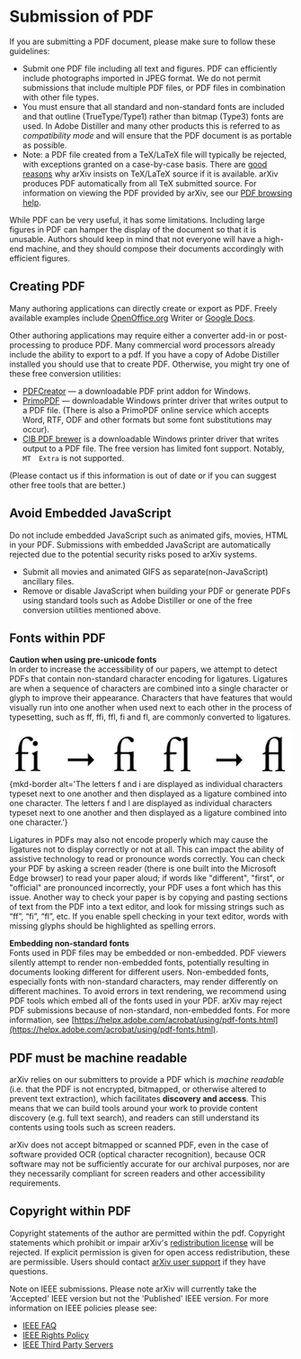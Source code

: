 # Submission of PDF

If you are submitting a PDF document, please make sure to follow these
guidelines:

-   Submit one PDF file including all text and figures. PDF can
    efficiently include photographs imported in JPEG format. We do not
    permit submissions that include multiple PDF files, or PDF files in
    combination with other file types.
-   You must ensure that all standard and non-standard fonts are included and that
    outline (TrueType/Type1) rather than bitmap (Type3) fonts are used.
    In Adobe Distiller and many other products this is referred to as
    *compatibility mode* and will ensure that the PDF document is as
    portable as possible.
-   Note: a PDF file created from a TeX/LaTeX file will typically be rejected, with exceptions granted on a case-by-case basis.
    There are [good reasons](faq/whytex.md) why arXiv insists on
    TeX/LaTeX source if it is available. arXiv produces PDF
    automatically from all TeX submitted source. For information on
    viewing the PDF provided by arXiv, see our [PDF browsing
    help](pdf.md).

While PDF can be very useful, it has some limitations. Including large figures in PDF can hamper the
display of the document so that it is unusable. Authors should keep in
mind that not everyone will have a high-end machine, and they should
compose their documents accordingly with efficient figures.

Creating PDF
------------

Many authoring applications can directly create or export as PDF. Freely
available examples include [OpenOffice.org](http://www.openoffice.org/)
Writer or [Google Docs](http://docs.google.com).

Other authoring applications may require either a converter add-in or
post-processing to produce PDF. Many commercial word processors already include the
ability to export to a pdf. If you have a copy of Adobe Distiller
installed you should use that to create PDF. Otherwise, you might try
one of these free conversion utilities:

-   [PDFCreator](http://www.pdfforge.org/products/pdfcreator) — a
    downloadable PDF print addon for Windows.
-   [PrimoPDF](http://primopdf.com) — downloadable Windows printer
    driver that writes output to a PDF file. (There is also a PrimoPDF
    online service which accepts Word, RTF, ODF and other formats but
    some font substitutions may occur).
-   [CIB PDF
    brewer](https://www.cib.de/en/pdfbrewer/)
    is a downloadable Windows printer driver that writes output to a PDF
    file. The free version has limited font support. Notably,
    `MT  Extra` is not supported.

(Please contact us if this information is out of date or if you can
suggest other free tools that are better.)

Avoid Embedded JavaScript
-------------------------------------------------------
Do not include embedded JavaScript such as animated gifs, movies, HTML in your PDF. Submissions with embedded JavaScript are automatically rejected due to the potential security risks posed to arXiv systems. 

- Submit all movies and animated GIFS as separate(non-JavaScript) ancillary files.
- Remove or disable JavaScript when building your PDF or generate PDFs using standard tools such as Adobe Distiller or one of the free conversion utilities mentioned above. 

<span id="fonts"></span>Fonts within PDF
-------------------------------------------------------

**Caution when using pre-unicode fonts**  
In order to increase the accessibility of our papers, we attempt to detect PDFs that contain non-standard character encoding for ligatures. Ligatures are when a sequence of characters are combined into a single character or glyph to improve their appearance. Characters that have features that would visually run into one another when used next to each other in the process of typesetting, such as ff, ffi, ffl, fi and fl, are commonly converted to ligatures.

![Example of ligatures](../about/images/ligatureExampleResized.png){mkd-border alt='The letters f and i are displayed as individual characters typeset next to one another and then displayed as a ligature combined into one character. The letters f and l are displayed as individual characters typeset next to one another and then displayed as a ligature combined into one character.'}

Ligatures in PDFs may also not encode properly which may cause the ligatures not to display correctly or not at all. This can impact the ability of assistive technology to read or pronounce words correctly. You can check your PDF by asking a screen reader (there is one built into the Microsoft Edge browser) to read your paper aloud; if words like "different", "first", or "official" are pronounced incorrectly, your PDF uses a font which has this issue. Another way to check your paper is by copying and pasting sections of text from the PDF into a text editor, and look for missing strings such as “ff”, “fi”, “fl”, etc.  If you enable spell checking in your text editor, words with missing glyphs should be highlighted as spelling errors.

**Embedding non-standard fonts**  
Fonts used in PDF files may be embedded or non-embedded. PDF viewers silently attempt to render non-embedded fonts, potentially resulting in documents looking different for different users. Non-embedded fonts, especially fonts with non-standard characters,  may render differently on different machines. To avoid errors in text rendering, we recommend using PDF tools which embed all of the fonts used in your PDF. arXiv may reject PDF submissions because of non-standard, non-embedded fonts. For more information, see [https://helpx.adobe.com/acrobat/using/pdf-fonts.html](https://helpx.adobe.com/acrobat/using/pdf-fonts.html).

<span id="readable"></span>PDF must be machine readable
-------------------------------------------------------

arXiv relies on our submitters to provide a PDF which is *machine readable*
(i.e. that the PDF is not encrypted, bitmapped, or otherwise altered to prevent
text extraction), which facilitates **discovery and access**.
This means that we can build tools around your work to provide
content discovery (e.g. full text search), and readers can still
understand its contents using tools such as screen readers.

arXiv does not accept bitmapped or scanned PDF, even in the case of software provided OCR
(optical character recognition), because OCR software may not be sufficiently accurate for our
archival purposes, nor are they necessarily compliant for screen readers and other accessibility
requirements.

<span id="copyright"></span>Copyright within PDF
------------------------------------------------

Copyright statements of the author are permitted within the pdf. Copyright
statements which prohibit or impair arXiv's [redistribution license](license/index.md) will be rejected. If explicit permission is
given for open access redistribution, these are permissible.
Users should contact [arXiv user support](https://arxiv.org/support) if they have questions.

Note on IEEE submissions. Please note arXiv will currently take the
'Accepted' IEEE version but not the 'Published' IEEE version. For more
information on IEEE policies please see:

-   [IEEE
    FAQ](https://www.ieee.org/content/dam/ieee-org/ieee/web/org/pubs/author_version_faq.pdf)
-   [IEEE Rights
    Policy](http://www.ieee.org/publications_standards/publications/rights/rights_policies.html)
-   [IEEE Third Party
    Servers](http://www.ieee.org/publications_standards/publications/rights/thirdpartyservers.html#sect2)
